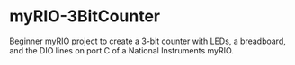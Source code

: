 # myRIO-3BitCounter
Beginner myRIO project to create a 3-bit counter with LEDs, a breadboard, and the DIO lines on port C of a National Instruments myRIO.
